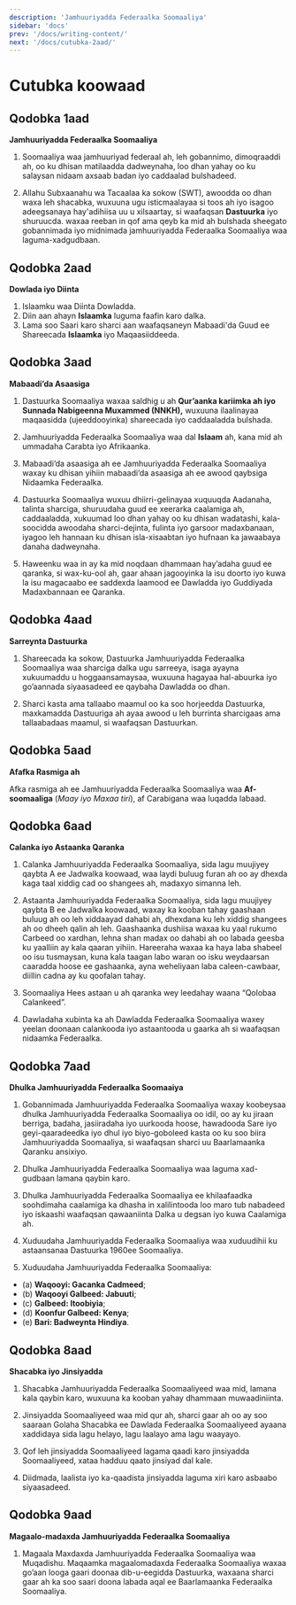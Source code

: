```yaml
---
description: 'Jamhuuriyadda Federaalka Soomaaliya'
sidebar: 'docs'
prev: '/docs/writing-content/'
next: '/docs/cutubka-2aad/'
---
```


# Cutubka koowaad

## Qodobka 1aad

**Jamhuuriyadda Federaalka Soomaaliya**

1.  Soomaaliya waa jamhuuriyad federaal ah, leh gobannimo, dimoqraaddi ah, oo ku dhisan matilaadda dadweynaha, loo dhan yahay oo ku salaysan nidaam axsaab badan iyo caddaalad bulshadeed.

2.  Allahu Subxaanahu wa Tacaalaa ka sokow (SWT), awoodda oo dhan waxa leh shacabka, wuxuuna ugu isticmaalayaa si toos ah iyo isagoo adeegsanaya hay'adihiisa uu u xilsaartay, si waafaqsan **Dastuurka** iyo shuruucda. waxaa reeban in qof ama qeyb ka mid ah bulshada sheegato gobannimada iyo midnimada jamhuuriyadda Federaalka Soomaaliya waa laguma-xadgudbaan.

## Qodobka 2aad

**Dowlada iyo Diinta**

1.  Islaamku waa Diinta Dowladda.
2.  Diin aan ahayn **Islaamka** luguma faafin karo dalka.
3.  Lama soo Saari karo sharci aan waafaqsaneyn Mabaadi'da Guud ee Shareecada **Islaamka** iyo Maqaasiiddeeda.

## Qodobka 3aad

**Mabaadi’da Asaasiga**

1.  Dastuurka Soomaaliya waxaa saldhig u ah **Qur’aanka kariimka ah iyo Sunnada Nabigeenna
    Muxammed (NNKH),** wuxuuna ilaalinayaa maqaasidda (ujeeddooyinka) shareecada iyo caddaaladda
    bulshada.

2.  Jamhuuriyadda Federaalka Soomaaliya waa dal **Islaam** ah, kana mid ah ummadaha Carabta iyo
    Afrikaanka.

3.  Mabaadi’da asaasiga ah ee Jamhuuriyadda Federaalka Soomaaliya waxay ku dhisan yihiin mabaadi’da asaasiga ah ee awood qaybsiga Nidaamka Federaalka.

4.  Dastuurka Soomaaliya wuxuu dhiirri-gelinayaa xuquuqda Aadanaha, talinta sharciga, shuruudaha
    guud ee xeerarka caalamiga ah, caddaaladda, xukuumad loo dhan yahay oo ku dhisan wadatashi,
    kala-soocidda awoodaha sharci-dejinta, fulinta iyo garsoor madaxbanaan, iyagoo leh hannaan ku
    dhisan isla-xisaabtan iyo hufnaan ka jawaabaya danaha dadweynaha.

5.  Haweenku waa in ay ka mid noqdaan dhammaan hay’adaha guud ee qaranka, si wax-ku-ool ah, gaar
    ahaan jagooyinka la isu doorto iyo kuwa la isu magacaabo ee saddexda laamood ee Dawladda iyo
    Guddiyada Madaxbannaan ee Qaranka.

## Qodobka 4aad

**Sarreynta Dastuurka**

1.  Shareecada ka sokow, Dastuurka Jamhuuriyadda Federaalka Soomaaliya waa sharciga dalka
    ugu sarreeya, isaga ayayna xukuumaddu u hoggaansamaysaa, wuxuuna hagayaa hal-abuurka iyo
    go’aannada siyaasadeed ee qaybaha Dawladda oo dhan.

2.  Sharci kasta ama tallaabo maamul oo ka soo horjeedda Dastuurka, maxkamadda Dastuuriga ah ayaa awood u leh burrinta sharcigaas ama tallaabadaas maamul, si waafaqsan Dastuurkan.

## Qodobka 5aad

**Afafka Rasmiga ah**

Afka rasmiga ah ee Jamhuuriyadda Federaalka Soomaaliya waa **Af-soomaaliga** (_Maay iyo Maxaa tiri_), af Carabigana waa luqadda labaad.

## Qodobka 6aad

**Calanka iyo Astaanka Qaranka**

1.  Calanka Jamhuuriyadda Federaalka Soomaaliya, sida lagu muujiyey qaybta A ee Jadwalka koowaad, waa laydi buluug furan ah oo ay dhexda kaga taal xiddig cad oo shangees ah, madaxyo simanna leh.

2.  Astaanta Jamhuuriyadda Federaalka Soomaaliya, sida lagu muujiyey qaybta B ee Jadwalka koowaad, waxay ka kooban tahay gaashaan buluug ah oo leh xiddaayad dahabi ah, dhexdana ku leh xiddig shangees ah oo dheeh qalin ah leh. Gaashaanka dushiisa waxaa ku yaal rukumo Carbeed oo xardhan, lehna shan madax oo dahabi ah oo labada geesba ku yaalliin ay kala qaaran yihiin. Hareeraha waxaa ka haya laba shabeel oo isu tusmaysan, kuna kala taagan labo waran oo isku weydaarsan caaradda hoose ee gashaanka, ayna weheliyaan laba caleen-cawbaar, diillin cadna ay ku qoofalan tahay.

3.  Soomaaliya Hees astaan u ah qaranka wey leedahay waana “Qolobaa Calankeed”.

4.  Dawladaha xubinta ka ah Dawladda Federaalka Soomaaliya waxey yeelan doonaan calankooda iyo astaantooda u gaarka ah si waafaqsan nidaamka Federaalka.

## Qodobka 7aad

**Dhulka Jamhuuriyadda Federaalka Soomaaiya**

1.  Gobannimada Jamhuuriyadda Federaalka Soomaaliya waxay koobeysaa dhulka Jamhuuriyadda
    Federaalka Soomaaliya oo idil, oo ay ku jiraan berriga, badaha, jasiiradaha iyo uurkooda
    hoose, hawadooda Sare iyo geyi-qaaradeedka iyo dhul iyo biyo-goboleed kasta oo ku soo biira
    Jamhuuriyadda Soomaaliya, si waafaqsan sharci uu Baarlamaanka Qaranku ansixiyo.

2.  Dhulka Jamhuuriyadda Federaalka Soomaaliya waa laguma xad-gudbaan lamana qaybin karo.

3.  Dhulka Jamhuuriyadda Federaalka Soomaaliya ee khilaafaadka soohdimaha caalamiga ka dhasha in xalilintooda loo maro tub nabadeed iyo iskaashi waafaqsan qawaaniinta Dalka u degsan iyo kuwa Caalamiga ah.

4.  Xuduudaha Jamhuuriyadda Federaalka Soomaaliya waa xuduudihii ku astaansanaa Dastuurka 1960ee Soomaaliya.

5.  Xuduudaha Jamhuuriyadda Federaalka Soomaaliya:

- (a) **Waqooyi: Gacanka Cadmeed**;
- (b) **Waqooyi Galbeed: Jabuuti**;
- (c) **Galbeed: Itoobiyia**;
- (d) **Koonfur Galbeed: Kenya**;
- (e) **Bari: Badweynta Hindiya**.

## Qodobka 8aad

**Shacabka iyo Jinsiyadda**

1.  Shacabka Jamhuuriyadda Federaalka Soomaaliyeed waa mid, lamana kala qaybin karo, wuxuuna ka kooban yahay dhammaan muwaadiniinta.

2.  Jinsiyadda Soomaaliyeed waa mid qur ah, sharci gaar ah oo ay soo saaraan Golaha Shacabka ee Dawlada Federaalka Soomaaliyeed ayaana xaddidaya sida lagu helayo, lagu laalayo ama lagu waayayo.

3.  Qof leh jinsiyadda Soomaaliyeed lagama qaadi karo jinsiyadda Soomaaliyeed, xataa hadduu qaato jinsiyad dal kale.

4.  Diidmada, laalista iyo ka-qaadista jinsiyadda laguma xiri karo asbaabo siyaasadeed.

## Qodobka 9aad

**Magaalo-madaxda Jamhuuriyadda Federaalka Soomaaliya**

1.  Magaala Maxdaxda Jamhuuriyadda Federaalka Soomaaliya waa Muqadishu. Maqaamka magaalomadaxda
    Federaalka Soomaaliya waxaa go’aan looga gaari doonaa dib-u-eegidda Dastuurka, waxaana
    sharci gaar ah ka soo saari doona labada aqal ee Baarlamaanka Federaalka Soomaaliya.
